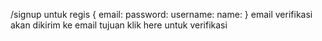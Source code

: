 /signup untuk regis
{
email:
password:
username:
name:
}
email verifikasi akan dikirim ke email tujuan klik here untuk verifikasi

